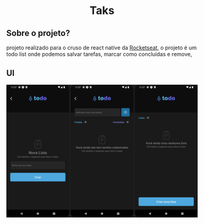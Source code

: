 <h1 align="center"> Taks </h1>

## Sobre o projeto?

projeto realizado para o cruso de react native da [Rocketseat](https://www.rocketseat.com.br/), o projeto é um todo list onde podemos salvar tarefas, marcar como concluídas e remove,

## UI 

![TASK-REACT-NATIVE](ui_01.png)


